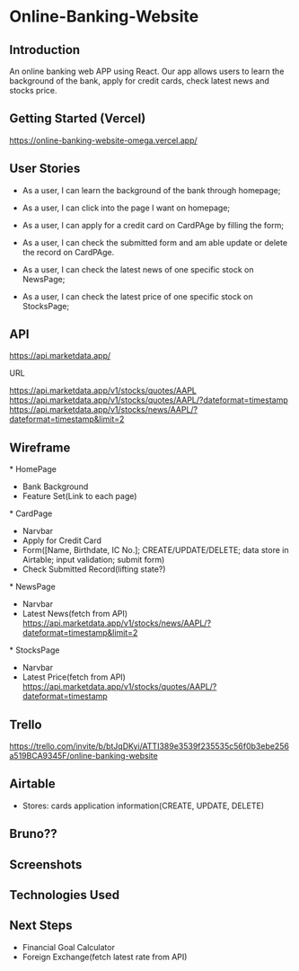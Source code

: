 # Online-Banking-Website

## Introduction

An online banking web APP using React.
Our app allows users to learn the background of the bank, apply for credit cards, check latest news and stocks price.

## Getting Started (Vercel)

https://online-banking-website-omega.vercel.app/

## User Stories

- As a user, I can learn the background of the bank through homepage;
- As a user, I can click into the page I want on homepage;

- As a user, I can apply for a credit card on CardPAge by filling the form;
- As a user, I can check the submitted form and am able update or delete the record on CardPAge.

- As a user, I can check the latest news of one specific stock on NewsPage;

- As a user, I can check the latest price of one specific stock on StocksPage;

## API

https://api.marketdata.app/

URL

https://api.marketdata.app/v1/stocks/quotes/AAPL
https://api.marketdata.app/v1/stocks/quotes/AAPL/?dateformat=timestamp
https://api.marketdata.app/v1/stocks/news/AAPL/?dateformat=timestamp&limit=2

## Wireframe

\* HomePage

- Bank Background
- Feature Set(Link to each page)

\* CardPage

- Narvbar
- Apply for Credit Card
- Form([Name, Birthdate, IC No.]; CREATE/UPDATE/DELETE; data store in Airtable; input validation; submit form)
- Check Submitted Record(lifting state?)

\* NewsPage

- Narvbar
- Latest News(fetch from API)
  https://api.marketdata.app/v1/stocks/news/AAPL/?dateformat=timestamp&limit=2

\* StocksPage

- Narvbar
- Latest Price(fetch from API)
  https://api.marketdata.app/v1/stocks/quotes/AAPL/?dateformat=timestamp

## Trello

https://trello.com/invite/b/btJqDKyi/ATTI389e3539f235535c56f0b3ebe256a519BCA9345F/online-banking-website

## Airtable

- Stores: cards application information(CREATE, UPDATE, DELETE)

## Bruno??

## Screenshots

## Technologies Used

## Next Steps

- Financial Goal Calculator
- Foreign Exchange(fetch latest rate from API)

